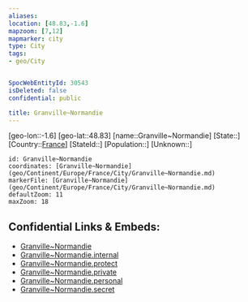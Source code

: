 ```yaml
---
aliases: 
location: [48.83,-1.6]
mapzoom: [7,12] 
mapmarker: city 
type: City
tags:
- geo/City


SpocWebEntityId: 30543
isDeleted: false
confidential: public

title: Granville~Normandie
---
```

[geo-lon::-1.6]
[geo-lat::48.83]
[name::Granville~Normandie]
[State::]
[Country::[France](geo/Continent/Europe/France.md)]
[StateId::]
[Population::]
[Unknown::]


```leaflet
id: Granville~Normandie
coordinates: [Granville~Normandie](geo/Continent/Europe/France/City/Granville~Normandie.md)
markerFile: [Granville~Normandie](geo/Continent/Europe/France/City/Granville~Normandie.md)
defaultZoom: 11 
maxZoom: 18
```


## Confidential Links & Embeds: 
- [Granville~Normandie](../../../../../../_public/geo/Continent/Europe/France/City/Granville~Normandie.md) 
- [Granville~Normandie.internal](../../../../../../_internal/geo/Continent/Europe/France/City/Granville~Normandie.internal.md) 
- [Granville~Normandie.protect](../../../../../../_protect/geo/Continent/Europe/France/City/Granville~Normandie.protect.md) 
- [Granville~Normandie.private](../../../../../../_private/geo/Continent/Europe/France/City/Granville~Normandie.private.md) 
- [Granville~Normandie.personal](../../../../../../_personal/geo/Continent/Europe/France/City/Granville~Normandie.personal.md) 
- [Granville~Normandie.secret](../../../../../../_secret/geo/Continent/Europe/France/City/Granville~Normandie.secret.md) 
